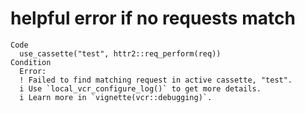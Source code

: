 # helpful error if no requests match

    Code
      use_cassette("test", httr2::req_perform(req))
    Condition
      Error:
      ! Failed to find matching request in active cassette, "test".
      i Use `local_vcr_configure_log()` to get more details.
      i Learn more in `vignette(vcr::debugging)`.

